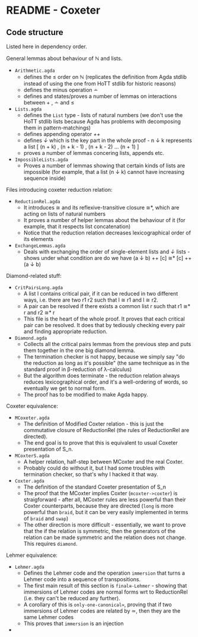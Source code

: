# README - Coxeter

## Code structure

Listed here in dependency order.  

General lemmas about behaviour of ℕ and lists.
  - `Arithmetic.agda` 
    - defines the ≤ order on ℕ (replicates the definition from Agda stdlib instead of using the one from HoTT stdlib for historic reasons)
    - defines the minus operation ∸
    - defines and states/proves a number of lemmas on interactions between + , ∸ and ≤
  - `Lists.agda`
    - defines the `List` type - lists of natural numbers (we don't use the HoTT stdlib lists because Agda has problems with decomposing them in pattern-matchings)
    - defines appending operator _++_
    - defines _↓_ which is the key part in the whole proof - n ↓ k represents a list [ (n + k) , (n + k - 1) , (n + k - 2) ... (n + 1) ]
    - proves a number of lemmas concering lists, appends etc.
  - `ImpossibleLists.agda`
    - Proves a number of lemmas showing that certain kinds of lists are impossible (for example, that a list (n ↓ k) cannot have increasing sequence inside)

Files introducing coxeter reduction relation:
  - `ReductionRel.agda`
    - It introduces ≅ and its reflexive-transitive closure ≅*, which are acting on lists of natural numbers
    - It proves a number of helper lemmas about the behaviour of it (for example, that it respects list concatenation)
    - Notice that the reduction relation decreases lexicographical order of its elements
  - `ExchangeLemmas.agda`
    - Deals with exchanging the order of single-element lists and _↓_ lists - shows under what condition are do we have (a ↓ b) ++ [c] ≅* [c] ++ (a ↓ b)

Diamond-related stuff:
  - `CritPairsLong.agda`
    - A list l contains critical pair, if it can be reduced in two different ways, i.e. there are two r1 r2 such that l ≅ r1 and l ≅ r2.
    - A pair can be resolved if there exists a common list r such that r1 ≅* r and r2 ≅* r
    - This file is the heart of the whole proof. It proves that each critical pair can be resolved. It does that by tediously checking every pair and finding appropriate reduction.
  - `Diamond.agda`
    - Collects all the critical pairs lemmas from the previous step and puts them together in the one big diamond lemma.
    - The termination checker is not happy, because we simply say "do the reduction as long as it's possible" (the same technique as in the standard proof in β-reduction of λ-calculus)
    - But the algorithm does terminate - the reduction relation always reduces lexicographical order, and it's a well-ordering of words, so eventually we get to normal form.
    - The proof has to be modified to make Agda happy.

Coxeter equivalence:
  - `MCoxeter.agda`
    - The definition of Modified Coxter relation - this is just the commutative closure of ReductionRel (the rules of ReductionRel are directed).
    - The end goal is to prove that this is equivalent to usual Coxeter presentation of S_n.
  - `MCoxterS.agda`
    - A helper relation, half-step between MCoxter and the real Coxter.
    - Probably could do without it, but I had some troubles with termination checker, so that's why I hacked it that way.
  - `Coxter.agda`
    - The definition of the standard Coxeter presentation of S_n
    - The proof that the MCoxter implies Coxter (`mcoxter->coxter`) is straigforward - after all, MCoxter rules are less powerful than their Coxter counterparts, because they are directed (`long` is more powerful than `braid`, but it can be very easily implemented in terms of `braid` and `swap`)
    - The other direction is more difficult - essentially, we want to prove that the if the relation is symmetric, then the generators of the relation can be made symmetric and the relation does not change. This requires `diamond`.

Lehmer equivalence:
  - `Lehmer.agda`
    - Defines the Lehmer code and the operation `immersion` that turns a Lehmer code into a sequence of transpositions.
    - The first main result of this section is `final≅-Lehmer` - showing that immersions of Lehmer codes are normal forms wrt to ReductionRel (i.e. they can't be reduced any further).
    - A corollary of this is `only-one-canonical≃`, proving that if two immersions of Lehmer codes are related by ≃, then they are the same Lehmer codes 
    - This proves that `immersion` is an injection
  - 
